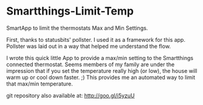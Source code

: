 Smartthings-Limit-Temp
======================

SmartApp to limit the thermostats Max and Min Settings.

First, thanks to statusbits' pollster.  I used it as a framework for this app.  Pollster was laid out in a way that helped me understand the flow.

I wrote this quick little App to provide a max/min setting to the Smartthings connected thermostat.  Seems members of my family are under the impression that if you set the temperature really high (or low), the house will warm up or cool down faster. ;)
This provides me an automated way to limit that max/min temperature.

git repository also available at: http://goo.gl/i5yzuU
